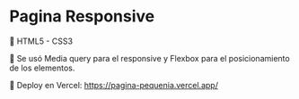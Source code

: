 # Pagina Responsive

🔨 HTML5 - CSS3 

📲 Se usó Media query para el responsive y Flexbox para el posicionamiento de los elementos. 

🚀 Deploy en Vercel: https://pagina-pequenia.vercel.app/
